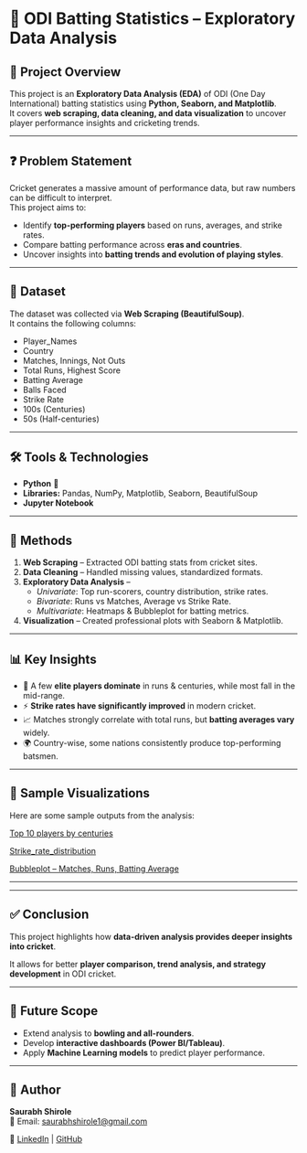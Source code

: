 # 🏏 ODI Batting Statistics – Exploratory Data Analysis  

## 📌 Project Overview  
This project is an **Exploratory Data Analysis (EDA)** of ODI (One Day International) batting statistics using **Python, Seaborn, and Matplotlib**.  
It covers **web scraping, data cleaning, and data visualization** to uncover player performance insights and cricketing trends.  

---

## ❓ Problem Statement  
Cricket generates a massive amount of performance data, but raw numbers can be difficult to interpret.  
This project aims to:  
- Identify **top-performing players** based on runs, averages, and strike rates.  
- Compare batting performance across **eras and countries**.  
- Uncover insights into **batting trends and evolution of playing styles**.  

---

## 📂 Dataset  
The dataset was collected via **Web Scraping (BeautifulSoup)**.  
It contains the following columns:  

- Player_Names  
- Country  
- Matches, Innings, Not Outs  
- Total Runs, Highest Score  
- Batting Average  
- Balls Faced  
- Strike Rate  
- 100s (Centuries)  
- 50s (Half-centuries)  

---

## 🛠️ Tools & Technologies  
- **Python** 🐍  
- **Libraries:** Pandas, NumPy, Matplotlib, Seaborn, BeautifulSoup  
- **Jupyter Notebook**  

---

## 🔬 Methods  
1. **Web Scraping** – Extracted ODI batting stats from cricket sites.  
2. **Data Cleaning** – Handled missing values, standardized formats.  
3. **Exploratory Data Analysis** –  
   - *Univariate*: Top run-scorers, country distribution, strike rates.  
   - *Bivariate*: Runs vs Matches, Average vs Strike Rate.  
   - *Multivariate*: Heatmaps & Bubbleplot for batting metrics.  
4. **Visualization** – Created professional plots with Seaborn & Matplotlib.  

---

## 📊 Key Insights  
- 👑 A few **elite players dominate** in runs & centuries, while most fall in the mid-range.  
- ⚡ **Strike rates have significantly improved** in modern cricket.  
- 📈 Matches strongly correlate with total runs, but **batting averages vary** widely.  
- 🌍 Country-wise, some nations consistently produce top-performing batsmen.  

---

## 📸 Sample Visualizations  

Here are some sample outputs from the analysis:  


[Top 10 players by centuries](https://github.com/saurabhks001/eda-odi-batting-python/blob/main/top_10_players_centuries.png)  

[Strike_rate_distribution](https://github.com/saurabhks001/eda-odi-batting-python/blob/main/strike_rate_distribution.png)  

[Bubbleplot – Matches, Runs, Batting Average](https://github.com/saurabhks001/eda-odi-batting-python/blob/main/matches_vs_runs_vs_batting_average.png)


<!-- ![Bubbleplot – Matches, Runs, Batting Average](https://github.com/saurabhks001/eda-odi-batting-python/blob/main/matches_vs_runs_vs_batting_average.png)  
-->
---
<!--
# ▶️ How to Run this Project  
1. Clone the repository:  
   ```bash
   git clone https://github.com/saurabhks001/odi-batting-eda.git
   cd odi-batting-eda

pip install -r requirements.txt

jupyter notebook Cricket_EDA.ipynb 
-->
---

## ✅ Conclusion  
This project highlights how **data-driven analysis provides deeper insights into cricket**.  

It allows for better **player comparison, trend analysis, and strategy development** in ODI cricket.  

---

## 🚀 Future Scope  
- Extend analysis to **bowling and all-rounders**.  
- Develop **interactive dashboards (Power BI/Tableau)**.  
- Apply **Machine Learning models** to predict player performance.  

---

## 👤 Author  
**Saurabh Shirole**  
📧 Email: saurabhshirole1@gmail.com 

🔗 [LinkedIn](https://www.linkedin.com/in/saurabh-shirole-19136a361/) | [GitHub](https://github.com/saurabhks001)  

